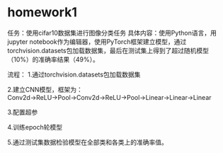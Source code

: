 # homework1
任务：使用cifar10数据集进行图像分类任务
具体内容：使用Python语言，用jupyter notebook作为编辑器，使用PyTorch框架建立模型，通过torchvision.datasets包加载数据集，最后在测试集上得到了超过随机模型（10%）的准确率结果（49%）。

流程：
1.通过torchvision.datasets包加载数据集

2.建立CNN模型，框架为：Conv2d→ReLU→Pool→Conv2d→ReLU→Pool→Linear→Linear→Linear

3.配置超参

4.训练epoch轮模型

5.通过测试集数据检验模型在全部类和各类上的准确率值。

